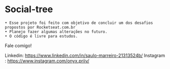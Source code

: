 # Social-tree
    • Esse projeto foi feito com objetivo de concluir um dos desafios propostos por Rocketseat.com.br
    • Planejo fazer algumas alterações no futuro.
    • O código é livre para estudos.

Fale comigo!

Linkedin: https://www.linkedin.com/in/saulo-marreiro-21313524b/
Instagram : https://www.instagram.com/onyx.priiv/